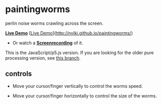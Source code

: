 # paintingworms
perlin noise worms crawling across the screen.


[**Live Demo**](http://nylki.github.io/paintingworms/)
[[Live Demo](http://tombr.de/stuff/paintingworms.png)](http://nylki.github.io/paintingworms/)

- Or watch a [**Screenrecording**](https://vimeo.com/123993212) of it.


This is the JavaScript/p5.js version. If you are looking for the older pure processing version, see [this branch](https://github.com/nylki/paintingworms/tree/processing).

## controls

- Move your cursor/finger vertically to control the worms speed.

- Move your cursor/finger horizontally to control the size of the worms.
